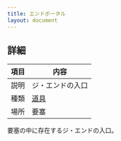 ```yaml
---
title: エンドポータル
layout: document
---
```

## 詳細

|項目|内容|
|---|---|
|説明|ジ・エンドの入口|
|種類|[道具](道具)|
|場所|要塞|

要塞の中に存在するジ・エンドの入口。

